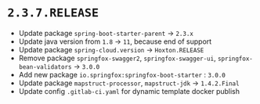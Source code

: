 # `2.3.7.RELEASE`

- Update package `spring-boot-starter-parent` -> `2.3.x`
- Update java version from `1.8` -> `11`, because end of support
- Update package `spring-cloud.version` -> `Hoxton.RELEASE`
- Remove package `springfox-swagger2`, `springfox-swagger-ui`, `springfox-bean-validators` -> `3.0.0`
- Add new package `io.springfox:springfox-boot-starter` : `3.0.0`
- Update package `mapstruct-processor`, `mapstruct-jdk` -> `1.4.2.Final`
- Update config `.gitlab-ci.yaml` for dynamic template docker publish
